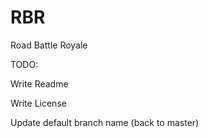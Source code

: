 # RBR

Road Battle Royale

TODO:

Write Readme

Write License

Update default branch name (back to master)
